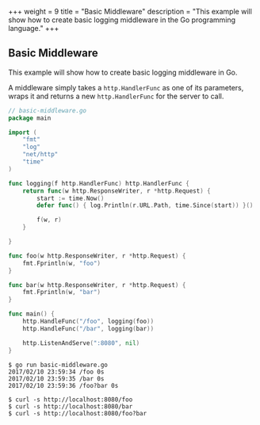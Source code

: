 +++
weight = 9
title = "Basic Middleware"
description = "This example will show how to create basic logging middleware in the Go programming language."
+++

## Basic Middleware

This example will show how to create basic logging middleware in Go.

A middleware simply takes a `http.HandlerFunc` as one of its parameters, wraps it and returns a new `http.HandlerFunc` for the server to call.

``` go
// basic-middleware.go
package main

import (
	"fmt"
	"log"
	"net/http"
	"time"
)

func logging(f http.HandlerFunc) http.HandlerFunc {
	return func(w http.ResponseWriter, r *http.Request) {
		start := time.Now()
		defer func() { log.Println(r.URL.Path, time.Since(start)) }()

		f(w, r)
	}

}

func foo(w http.ResponseWriter, r *http.Request) {
	fmt.Fprintln(w, "foo")
}

func bar(w http.ResponseWriter, r *http.Request) {
	fmt.Fprintln(w, "bar")
}

func main() {
	http.HandleFunc("/foo", logging(foo))
	http.HandleFunc("/bar", logging(bar))

	http.ListenAndServe(":8080", nil)
}

```
```
$ go run basic-middleware.go
2017/02/10 23:59:34 /foo 0s
2017/02/10 23:59:35 /bar 0s
2017/02/10 23:59:36 /foo?bar 0s

$ curl -s http://localhost:8080/foo
$ curl -s http://localhost:8080/bar
$ curl -s http://localhost:8080/foo?bar
```
